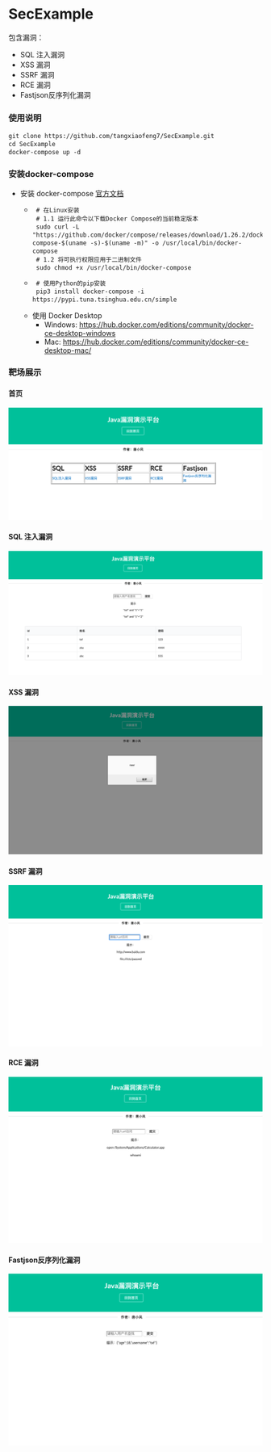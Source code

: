 # SecExample

包含漏洞：

* SQL 注入漏洞
* XSS 漏洞
* SSRF 漏洞
* RCE 漏洞
* Fastjson反序列化漏洞

### 使用说明
```git
git clone https://github.com/tangxiaofeng7/SecExample.git
cd SecExample
docker-compose up -d
```

### 安装docker-compose
- 安装 docker-compose [官方文档](https://docs.docker.com/compose/install/)
    - ```shell script
       # 在Linux安装
       # 1.1 运行此命令以下载Docker Compose的当前稳定版本
       sudo curl -L "https://github.com/docker/compose/releases/download/1.26.2/docker-compose-$(uname -s)-$(uname -m)" -o /usr/local/bin/docker-compose
       # 1.2 将可执行权限应用于二进制文件
       sudo chmod +x /usr/local/bin/docker-compose 
      ```
    - ```shell script
       # 使用Python的pip安装 
       pip3 install docker-compose -i https://pypi.tuna.tsinghua.edu.cn/simple
      ```
    - 使用 Docker Desktop
        - Windows: https://hub.docker.com/editions/community/docker-ce-desktop-windows
        - Mac: https://hub.docker.com/editions/community/docker-ce-desktop-mac/
    
### 靶场展示

#### 首页
![img.png](images/img.png)
#### SQL 注入漏洞
![img.png](images/sql.png)
#### XSS 漏洞
![img.png](images/xss.png)
#### SSRF 漏洞
![img_1.png](images/ssrf.png)
#### RCE 漏洞
![img_2.png](images/rce.png)
#### Fastjson反序列化漏洞
![img_3.png](images/fastjson.png)